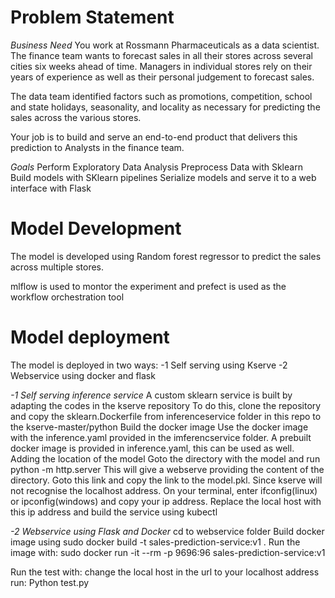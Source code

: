
# Problem Statement
*Business Need*
You work at Rossmann Pharmaceuticals as a data scientist. The finance team wants to forecast sales in all their stores across several cities six weeks ahead of time. Managers in individual stores rely on their years of experience as well as their personal judgement to forecast sales.

The data team identified factors such as promotions, competition, school and state holidays, seasonality, and locality as necessary for predicting the sales across the various stores.

Your job is to build and serve an end-to-end product that delivers this prediction to Analysts in the finance team.

*Goals*
Perform Exploratory Data Analysis
Preprocess Data with Sklearn
Build models with SKlearn pipelines
Serialize models and serve it to a web interface with Flask

# Model Development
The model is developed using Random forest regressor to predict the sales across multiple stores. 

mlflow is used to montor the experiment and prefect is used as the workflow orchestration tool



# Model deployment

The model is deployed in two ways:
 -1 Self serving using Kserve
 -2 Webservice using docker and flask

 *-1 Self serving inference service*
 A custom sklearn service is built by adapting the codes in the kserve repository 
  To do this, clone the repository and copy the sklearn.Dockerfile from inferenceservice folder in this repo to the kserve-master/python
  Build the docker image
  Use the docker image with the inference.yaml provided in the imferencservice folder. 
  A prebuilt docker image is provided in inference.yaml, this can be used as well. 
  Adding the location of the model
  Goto the directory with the model and 
  run python -m http.server
  This will give a webserve providing the content of the directory. Goto this link and copy the link to the model.pkl. Since kserve will not recognise the localhost address. On your terminal, enter ifconfig(linux) or ipconfig(windows) and copy your ip address. Replace the local host with this ip address and build the service using kubectl
 
 *-2 Webservice using Flask and Docker*
 cd to webservice folder
 Build docker image using
    sudo docker build -t sales-prediction-service:v1 .
Run the image with:
    sudo docker run -it --rm -p 9696:96 sales-prediction-service:v1
    
Run the test with:
change the local host in the url to your localhost address
    run:
    Python test.py